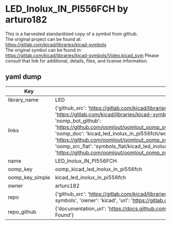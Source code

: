 # LED_Inolux_IN_PI556FCH by arturo182  
This is a harvested standardized copy of a symbol from github.  
The original project can be found at:  
https://gitlab.com/kicad/libraries/kicad-symbols  
The original symbol can be found in:
https://gitlab.com/kicad/libraries/kicad-symbols/Video.kicad_sym
Please consult that link for additional, details, files, and license information.  
## yaml dump  
| Key | Value |  
| --- | --- |  
| library_name | LED |  
| links | {'github_src': 'https://gitlab.com/kicad/libraries/kicad-symbols/Video.kicad_sym', 'github_src_repo': 'https://gitlab.com/kicad/libraries/kicad-symbols', 'oomp_bot': 'kicad_led_inolux_in_pi556fch/working', 'oomp_bot_github': 'https://github.com/oomlout/oomlout_oomp_symbol_bot/tree/main/kicad_led_inolux_in_pi556fch/working', 'oomp_doc': 'kicad_led_inolux_in_pi556fch/working', 'oomp_doc_github': 'https://github.com/oomlout/oomlout_oomp_symbol_doc/tree/main/kicad_led_inolux_in_pi556fch/working', 'oomp_src_flat': 'symbols_flat/kicad_led_inolux_in_pi556fch/working', 'oomp_src_flat_github': 'https://github.com/oomlout/oomlout_oomp_symbol_src/tree/main/kicad_led_inolux_in_pi556fch/working'} |  
| name | LED_Inolux_IN_PI556FCH |  
| oomp_key | oomp_kicad_led_inolux_in_pi556fch |  
| oomp_key_simple | kicad_led_inolux_in_pi556fch |  
| owner | arturo182 |  
| repo | {'github_src': 'https://gitlab.com/kicad/libraries/kicad-symbols/Video.kicad_sym', 'name': 'libraries/kicad-symbols', 'owner': 'kicad', 'url': 'https://gitlab.com/kicad/libraries/kicad-symbols'} |  
| repo_github | {'documentation_url': 'https://docs.github.com/rest/repos/repos#get-a-repository', 'message': 'Not Found'} |  

